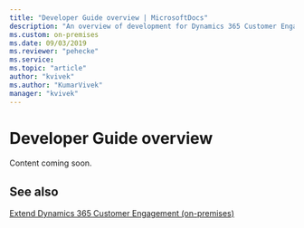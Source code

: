 ```yaml
---
title: "Developer Guide overview | MicrosoftDocs"
description: "An overview of development for Dynamics 365 Customer Engagement (on-premises)"
ms.custom: on-premises
ms.date: 09/03/2019
ms.reviewer: "pehecke"
ms.service: 
ms.topic: "article"
author: "kvivek"
ms.author: "KumarVivek"
manager: "kvivek"
---
```

# Developer Guide overview

Content coming soon.

## See also

[Extend Dynamics 365 Customer Engagement (on-premises)](extend/extend-customer-engagement.md)
